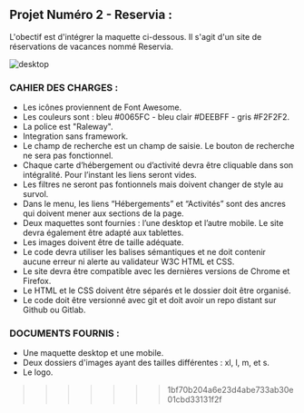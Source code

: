 
## Projet Numéro 2 - Reservia :
L'obectif est d'intégrer la maquette ci-dessous. Il s'agit d'un site de réservations de vacances nommé Reservia.


![desktop](https://user-images.githubusercontent.com/85175192/127308109-6485dadc-7c82-49eb-af15-f5f6f06248e2.png)

### CAHIER DES CHARGES :
- Les icônes proviennent de Font Awesome.
- Les couleurs sont : bleu #0065FC - bleu clair #DEEBFF - gris #F2F2F2.
- La police est "Raleway".
- Integration sans framework.
- Le champ de recherche est un champ de saisie. Le bouton de recherche ne sera pas fonctionnel.
- Chaque carte d’hébergement ou d’activité devra être cliquable dans son intégralité. Pour l’instant les liens seront vides.
- Les filtres ne seront pas fontionnels mais doivent changer de style au survol.
- Dans le menu, les liens “Hébergements” et “Activités” sont des ancres qui doivent mener aux sections de la page.
- Deux maquettes sont fournies : l’une desktop et l’autre mobile. Le site devra également être adapté aux tablettes.
- Les images doivent être de taille adéquate.
- Le code devra utiliser les balises sémantiques et ne doit contenir aucune erreur ni alerte au validateur W3C HTML et CSS.
- Le site devra être compatible avec les dernières versions de Chrome et Firefox.
- Le HTML et le CSS doivent être séparés et le dossier doit être organisé.
- Le code doit être versionné avec git et doit avoir un repo distant sur Github ou Gitlab.

### DOCUMENTS FOURNIS : 
- Une maquette desktop et une mobile.
- Deux dossiers d'images ayant des tailles différentes : xl, l, m, et s.
- Le logo.
>>>>>>> 1bf70b204a6e23d4abe733ab30e01cbd33131f2f
